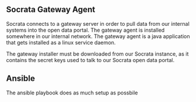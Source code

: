 Socrata Gateway Agent
---------------------
Socrata connects to a gateway server in order to pull data from our internal systems into the open data portal.  The gateway agent is installed somewhere in our internal network.  The gateway agent is a java application that gets installed as a linux service daemon.

The gateway installer must be downloaded from our Socrata instance, as it contains the secret keys used to talk to our Socrata open data portal.

## Ansible
The ansible playbook does as much setup as possbile

